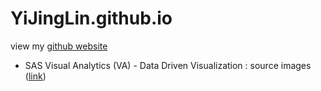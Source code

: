# YiJingLin.github.io
view my [github website](https://yijinglin.github.io/)
- SAS Visual Analytics (VA) - Data Driven Visualization : source images ([link](https://yijinglin.github.io/sasva_D3js/))
